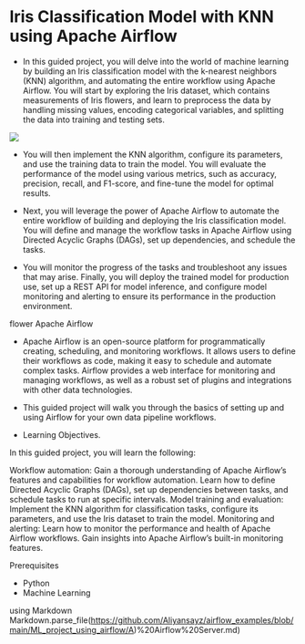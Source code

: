 # Iris Classification Model with KNN using Apache Airflow


* In this guided project, you will delve into the world of machine learning by building an Iris classification model with the k-nearest neighbors (KNN) algorithm, and automating the entire workflow using Apache Airflow. You will start by exploring the Iris dataset, 
which contains measurements of Iris flowers, and learn to preprocess the data by handling missing values, encoding categorical variables, and splitting the data into training and testing sets. 


![](https://cf-courses-data.s3.us.cloud-object-storage.appdomain.cloud/IND-GPXX0DNQEN/images/iris_flower_img.png)




* You will then implement the KNN algorithm, configure its parameters, and use the training data to train the model. You will evaluate the performance of the model using various metrics, such as accuracy, precision, recall, and F1-score, and fine-tune the model for optimal results.

* Next, you will leverage the power of Apache Airflow to automate the entire workflow of building and deploying the Iris classification model. You will define and manage the workflow tasks in Apache Airflow using Directed Acyclic Graphs (DAGs), set up dependencies, and schedule the tasks. 
* You will monitor the progress of the tasks and troubleshoot any issues that may arise. 
Finally, you will deploy the trained model for production use, set up a REST API for model inference, and configure model monitoring and alerting to ensure its performance in the production environment.

flower
Apache Airflow

* Apache Airflow is an open-source platform for programmatically creating, scheduling, and monitoring workflows. 
It allows users to define their workflows as code, making it easy to schedule and automate complex tasks. 
Airflow provides a web interface for monitoring and managing workflows, as well as a robust set of plugins and integrations with other data technologies. 
* This guided project will walk you through the basics of setting up and using Airflow for your own data pipeline workflows.

* Learning Objectives.


In this guided project, you will learn the following:

Workflow automation: Gain a thorough understanding of Apache Airflow’s features and capabilities for workflow automation. 
Learn how to define Directed Acyclic Graphs (DAGs), set up dependencies between tasks, and schedule tasks to run at specific intervals.
Model training and evaluation: Implement the KNN algorithm for classification tasks, configure its parameters, and use the Iris dataset to train the model.
Monitoring and alerting: Learn how to monitor the performance and health of Apache Airflow workflows. Gain insights into Apache Airflow’s built-in monitoring features.


Prerequisites

* Python
* Machine Learning


using Markdown
Markdown.parse_file(https://github.com/Aliyansayz/airflow_examples/blob/main/ML_project_using_airflow/A)%20Airflow%20Server.md)


